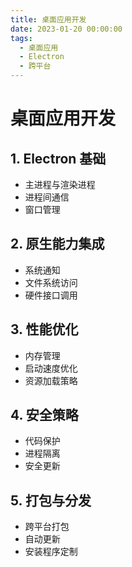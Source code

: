 ```yaml
---
title: 桌面应用开发
date: 2023-01-20 00:00:00
tags: 
  - 桌面应用
  - Electron
  - 跨平台
---
```


# 桌面应用开发

## 1. Electron 基础
- 主进程与渲染进程
- 进程间通信
- 窗口管理

## 2. 原生能力集成
- 系统通知
- 文件系统访问
- 硬件接口调用

## 3. 性能优化
- 内存管理
- 启动速度优化
- 资源加载策略

## 4. 安全策略
- 代码保护
- 进程隔离
- 安全更新

## 5. 打包与分发
- 跨平台打包
- 自动更新
- 安装程序定制
